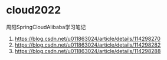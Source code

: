 # cloud2022
周阳SpringCloudAlibaba学习笔记
1. https://blog.csdn.net/u011863024/article/details/114298270
2. https://blog.csdn.net/u011863024/article/details/114298282
3. https://blog.csdn.net/u011863024/article/details/114298288
